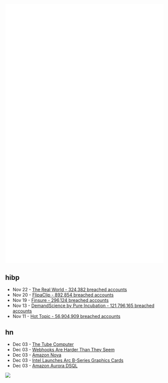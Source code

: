 ![Metrics](https://raw.githubusercontent.com/phixion/phixion/master/metrics.svg)

## hibp

<!--
for https://github.com/phixion/phixion/blob/main/.github/workflows/feeds.yml
-->
<!--START_SECTION:haveibeenpwnd-->
- Nov 22 - [The Real World - 324,382 breached accounts](https://haveibeenpwned.com/PwnedWebsites#TheRealWorld)
- Nov 20 - [FlipaClip - 892,854 breached accounts](https://haveibeenpwned.com/PwnedWebsites#FlipaClip)
- Nov 19 - [Finsure - 296,124 breached accounts](https://haveibeenpwned.com/PwnedWebsites#Finsure)
- Nov 13 - [DemandScience by Pure Incubation - 121,796,165 breached accounts](https://haveibeenpwned.com/PwnedWebsites#DemandScience)
- Nov 11 - [Hot Topic - 56,904,909 breached accounts](https://haveibeenpwned.com/PwnedWebsites#HotTopic)
<!--END_SECTION:haveibeenpwnd-->

## hn

<!--
for https://github.com/phixion/phixion/blob/main/.github/workflows/feeds.yml
-->
<!--START_SECTION:hn-->
- Dec 03 - [The Tube Computer](https://www.thetubecomputer.com/)
- Dec 03 - [Webhooks Are Harder Than They Seem](https://www.svix.com/blog/webhooks-are-harder-than-they-seem/)
- Dec 03 - [Amazon Nova](https://aws.amazon.com/blogs/aws/introducing-amazon-nova-frontier-intelligence-and-industry-leading-price-performance/)
- Dec 03 - [Intel Launches Arc B-Series Graphics Cards](https://www.intel.com/content/www/us/en/products/docs/discrete-gpus/arc/desktop/b-series/overview.html)
- Dec 03 - [Amazon Aurora DSQL](https://aws.amazon.com/rds/aurora/dsql/)
<!--END_SECTION:hn-->

<!--
for https://yhype.me
-->
![](https://hit.yhype.me/github/profile?user_id=13013670)
